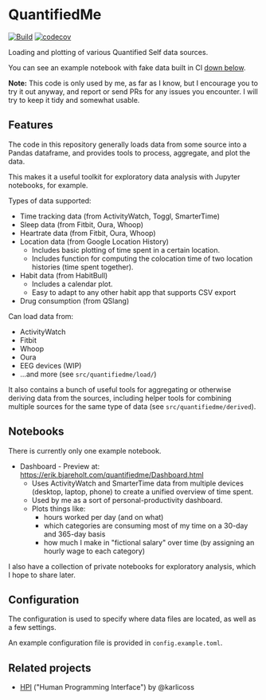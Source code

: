 QuantifiedMe
============

[![Build](https://github.com/ErikBjare/quantifiedme/actions/workflows/build.yml/badge.svg)](https://github.com/ErikBjare/quantifiedme/actions/workflows/build.yml)
[![codecov](https://codecov.io/gh/ErikBjare/quantifiedme/branch/master/graph/badge.svg?token=zZ7hwaw9tR)](https://codecov.io/gh/ErikBjare/quantifiedme)

Loading and plotting of various Quantified Self data sources.

You can see an example notebook with fake data built in CI [down below](#notebooks).

**Note:** This code is only used by me, as far as I know, but I encourage you to try it out anyway, and report or send PRs for any issues you encounter. I will try to keep it tidy and somewhat usable.


## Features

The code in this repository generally loads data from some source into a Pandas dataframe, and provides tools to process, aggregate, and plot the data. 

This makes it a useful toolkit for exploratory data analysis with Jupyter notebooks, for example.

Types of data supported:

 - Time tracking data (from ActivityWatch, Toggl, SmarterTime)
 - Sleep data (from Fitbit, Oura, Whoop)
 - Heartrate data (from Fitbit, Oura, Whoop)
 - Location data (from Google Location History)
   - Includes basic plotting of time spent in a certain location.
   - Includes function for computing the colocation time of two location histories (time spent together).
 - Habit data (from HabitBull)
   - Includes a calendar plot.
   - Easy to adapt to any other habit app that supports CSV export
 - Drug consumption (from QSlang)

Can load data from:

 - ActivityWatch
 - Fitbit
 - Whoop
 - Oura
 - EEG devices (WIP)
 - ...and more (see `src/quantifiedme/load/`)

It also contains a bunch of useful tools for aggregating or otherwise deriving data from the sources, including helper tools for combining multiple sources for the same type of data (see `src/quantifiedme/derived`).

## Notebooks

There is currently only one example notebook.

 - Dashboard - Preview at: https://erik.bjareholt.com/quantifiedme/Dashboard.html
   - Uses ActivityWatch and SmarterTime data from multiple devices (desktop, laptop, phone) to create a unified overview of time spent. 
   - Used by me as a sort of personal-productivity dashboard.
   - Plots things like:
     - hours worked per day (and on what)
     - which categories are consuming most of my time on a 30-day and 365-day basis
     - how much I make in "fictional salary" over time (by assigning an hourly wage to each category)

I also have a collection of private notebooks for exploratory analysis, which I hope to share later.


## Configuration

The configuration is used to specify where data files are located, as well as a few settings.

An example configuration file is provided in `config.example.toml`.


## Related projects

 - [HPI](https://github.com/karlicoss/HPI) ("Human Programming Interface") by @karlicoss

